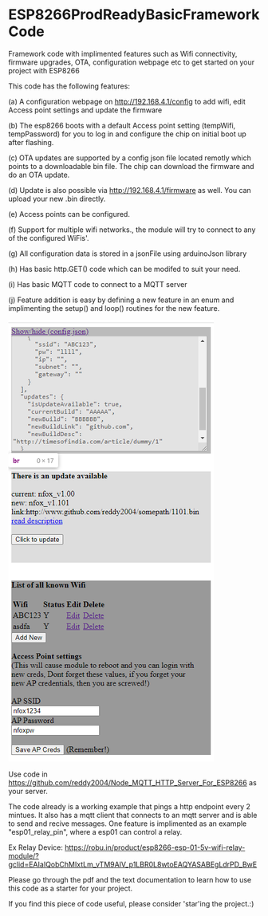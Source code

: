 # ESP8266ProdReadyBasicFrameworkCode
Framework code with implimented features such as Wifi connectivity, firmware upgrades, OTA, configuration webpage etc to get started on your project with ESP8266


This code has the following features:

(a) A configuration webpage on http://192.168.4.1/config to add wifi, edit Access point settings and update the firmware

(b) The esp8266 boots with a default Access point setting (tempWifi, tempPassword) for you to log in and configure the chip on initial boot up after flashing.

(c) OTA updates are supported by a config json file located remotly which points to a downloadable bin file. The chip can download the firmware and do an OTA update.

(d) Update is also possible via http://192.168.4.1/firmware as well. You can upload your new .bin directly.

(e) Access points can be configured.

(f) Support for multiple wifi networks., the module will try to connect to any of the configured WiFis'.

(g) All configuration data is stored in a jsonFile using arduinoJson library

(h) Has basic http.GET() code which can be modifed to suit your need.

(i) Has basic MQTT code to connect to a MQTT server

(j) Feature addition is easy by defining a new feature in an enum and implimenting the setup() and loop() routines for the new feature.


![alt text](https://github.com/reddy2004/ESP8266ProdReadyBasicFrameworkCode/blob/main/images/miniWeb.png)

Use code in https://github.com/reddy2004/Node_MQTT_HTTP_Server_For_ESP8266 as your server.

The code already is a working example that pings a http endpoint every 2 mintues. It also has a mqtt client that connects to an mqtt server and is able to send and recive messages. One feature is implimented as an example "esp01_relay_pin", where a esp01 can control a relay. 

Ex Relay Device: https://robu.in/product/esp8266-esp-01-5v-wifi-relay-module/?gclid=EAIaIQobChMIxtLm_vTM9AIV_p1LBR0L8wtoEAQYASABEgLdrPD_BwE

Please go through the pdf and the text documentation to learn how to use this code as a starter for your project.

If you find this piece of code useful, please consider 'star'ing the project.:)
